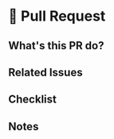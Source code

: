 # 🔀 Pull Request

## What's this PR do?
<!-- Briefly describe what this pull request changes or adds. -->

## Related Issues
<!-- List related issues. Use keywords like "Closes #123" to link. -->
<!-- List of keywords to be used
    close
    closes
    closed
    fix
    fixes
    fixed
    resolve
    resolves
    resolved
-->

## Checklist
<!--
- [ ] I've tested the changes
- [ ] I've linked related issues
- [ ] I've updated docs (if needed)
 -->

## Notes
<!-- Optional: anything reviewers should know. -->